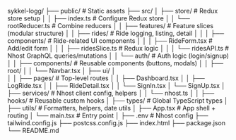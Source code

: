 sykkel-logg/
├── public/                      # Static assets
├── src/
│   ├── store/                    # Redux store setup
│   │   ├── index.ts             # Configure Redux store
│   │   └── rootReducer.ts       # Combine reducers
│
│   ├── features/                # Feature slices (modular structure)
│   │   ├── rides/               # Ride logging, listing, detail
│   │   │   ├── components/      # Ride-related UI components
│   │   │   ├── RideForm.tsx     # Add/edit form
│   │   │   ├── ridesSlice.ts    # Redux logic
│   │   │   └── ridesAPI.ts      # Nhost GraphQL queries/mutations
│   │   └── auth/                # Auth logic (login/signup)
│
│   ├── components/              # Reusable components (buttons, modals)
│   │   ├── root/ 
│       │   └── Navbar.tsx
│       ├── ui/
│               
│
│   ├── pages/                   # Top-level routes
│   │   ├── Dashboard.tsx
│   │   ├── LogRide.tsx
│   │   ├── RideDetail.tsx
│   │   └── SignIn.tsx
│       └── SignUp.tsx
│   ├── services/                # Nhost client config, helpers
│   │   └── nhost.ts
│
│   ├── hooks/                   # Reusable custom hooks
│   ├── types/                   # Global TypeScript types
│   ├── utils/                   # Formatters, helpers, date utils
│   ├── App.tsx                  # App shell + routing
│   └── main.tsx                 # Entry point
│
├── .env                         # Nhost config
├── tailwind.config.js
├── postcss.config.js
├── index.html
├── package.json
└── README.md

